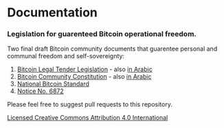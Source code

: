 # Documentation
### Legislation for guarenteed Bitcoin operational freedom.

Two final draft Bitcoin community documents that guarentee personal and communal freedom and self-sovereignty:

1) [Bitcoin Legal Tender Legislation](https://github.com/BBB-Labs/Documentation/blob/main/BitcoinLegalTenderLegislation) - also [in Arabic](https://github.com/BBB-Labs/Documentation/blob/main/BitcoinLegalTenderLegislation-AR)
2) [Bitcoin Community Constitution](https://github.com/BBB-Labs/Documentation/blob/main/BitcoinCommunityConstitution) - also [in Arabic](https://github.com/BBB-Labs/Documentation/blob/main/BitcoinCommunityConstitution-AR)
3) [National Bitcoin Standard](https://github.com/BBB-Labs/Documentation/blob/main/NationalBitcoinStandard.pdf)
4) [Notice No. 6872](https://github.com/BBB-Labs/Documentation/blob/main/Notice6872.docx)

Please feel free to suggest pull requests to this repository.

[Licensed Creative Commons Attribution 4.0 International](https://creativecommons.org/licenses/by/4.0/legalcode)
